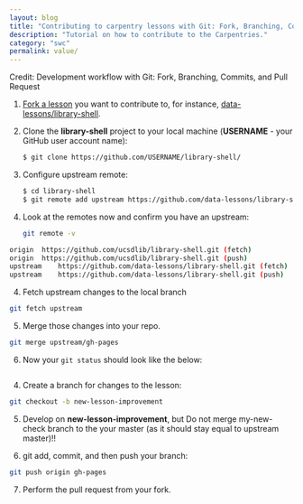 ```yaml
---
layout: blog
title: "Contributing to carpentry lessons with Git: Fork, Branching, Commits & Pull Requests"
description: "Tutorial on how to contribute to the Carpentries."
category: "swc"
permalink: value/
---
```


Credit: 
Development workflow with Git: Fork, Branching, Commits, and Pull Request

1. [Fork a lesson](http://help.github.com/fork-a-repo/) you want to contribute to, for instance, [data-lessons/library-shell](https://github.com/data-lessons/library-shell/). 

2. Clone the **library-shell** project to your local machine (**USERNAME** - your GitHub user account name): 

    ```bash
    $ git clone https://github.com/USERNAME/library-shell/
    ```

3. Configure upstream remote: 

    ```bash
    $ cd library-shell
    $ git remote add upstream https://github.com/data-lessons/library-shell/
    ```

4. Look at the remotes now and confirm you have an upstream: 

    ```bash
    git remote -v 
    ```

```bash
origin	https://github.com/ucsdlib/library-shell.git (fetch)
origin	https://github.com/ucsdlib/library-shell.git (push)
upstream	https://github.com/data-lessons/library-shell.git (fetch)
upstream	https://github.com/data-lessons/library-shell.git (push)
```

4. Fetch upstream changes to the local branch

```bash
git fetch upstream 
```

5. Merge those changes into your repo.

```bash
git merge upstream/gh-pages
```

6. Now your `git status` should look like the below: 

```

```
4. Create a branch for changes to the lesson: 

```bash
git checkout -b new-lesson-improvement
```

5. Develop on **new-lesson-improvement**, but Do not merge my-new-check branch to the your master (as it should stay equal to upstream master)!!

6. git add, commit, and then push your branch: 

```bash
git push origin gh-pages 
```

7. Perform the pull request from your fork. 